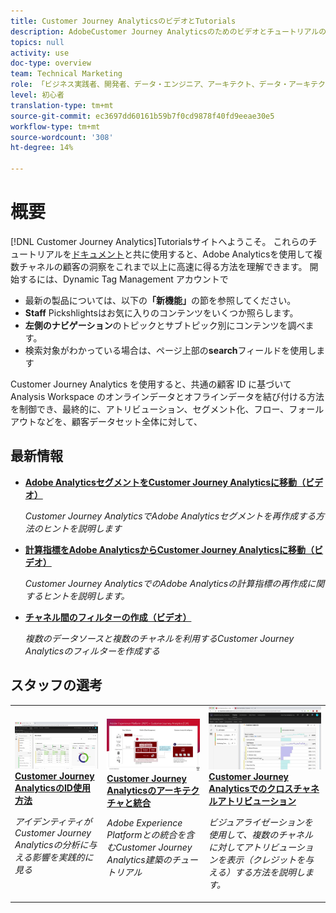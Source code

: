 ```yaml
---
title: Customer Journey AnalyticsのビデオとTutorials
description: AdobeCustomer Journey Analyticsのためのビデオとチュートリアルの集まりです。
topics: null
activity: use
doc-type: overview
team: Technical Marketing
role: 「ビジネス実践者、開発者、データ・エンジニア、アーキテクト、データ・アーキテクト、管理者、リーダー」
level: 初心者
translation-type: tm+mt
source-git-commit: ec3697dd60161b59b7f0cd9878f40fd9eeae30e5
workflow-type: tm+mt
source-wordcount: '308'
ht-degree: 14%

---
```



# 概要

[!DNL Customer Journey Analytics]Tutorialsサイトへようこそ。  これらのチュートリアルを[ドキュメント](https://docs.adobe.com/content/help/ja-JP/analytics-platform/using/cja-landing.html)と共に使用すると、Adobe Analyticsを使用して複数チャネルの顧客の洞察をこれまで以上に高速に得る方法を理解できます。  開始するには、Dynamic Tag Management アカウントで

* 最新の製品については、以下の&#x200B;**「新機能」**&#x200B;の節を参照してください。
* **Staff** Pickshlightsはお気に入りのコンテンツをいくつか照らします。
* **左側のナビゲーション**&#x200B;のトピックとサブトピック別にコンテンツを調べます。
* 検索対象がわかっている場合は、ページ上部の&#x200B;**search**&#x200B;フィールドを使用します

Customer Journey Analytics を使用すると、共通の顧客 ID に基づいて Analysis Workspace のオンラインデータとオフラインデータを結び付ける方法を制御でき、最終的に、アトリビューション、セグメント化、フロー、フォールアウトなどを、顧客データセット全体に対して、

## 最新情報

* **[Adobe AnalyticsセグメントをCustomer Journey Analyticsに移動（ビデオ）](/help/moving-adobe-analytics-segments-to-customer-journey-analytics.md)**

   *Customer Journey AnalyticsでAdobe Analyticsセグメントを再作成する方法のヒントを説明します*

* **[計算指標をAdobe AnalyticsからCustomer Journey Analyticsに移動（ビデオ）](/help/moving-your-calculated-metrics-from-adobe-analytics-to-customer-journey-analytics.md)**

   *Customer Journey AnalyticsでのAdobe Analyticsの計算指標の再作成に関するヒントを説明します。*

* **[チャネル間のフィルターの作成（ビデオ）](/help/creating-cross-channel-filters-in-customer-journey-analytics.md)**

   *複数のデータソースと複数のチャネルを利用するCustomer Journey Analyticsのフィルターを作成する*

## スタッフの選考

<table>
<tr>
  <td>
    <a href="/help/understanding-how-customer-journey-analytics-uses-identity.md">
      <img alt="CJAでのIDの使用方法" src="assets/30750.jpg" />
    </a>
    <div>
      <a href="/help/understanding-how-customer-journey-analytics-uses-identity.md">
    <strong>Customer Journey AnalyticsのID使用方法</strong>
    </a>
    </div>
    <p>
    <em>アイデンティティがCustomer Journey Analyticsの分析に与える影響を実践的に見る</em>
    <p>
  </td>
   <td>
    <a href="/help/architecture-and-integrations-of-cja.md">
      <img alt="Customer Journey Analyticsのアーキテクチャと統合" src="assets/32483.jpg" />
    </a>
    <div>
      <a href="/help/architecture-and-integrations-of-cja.md">
    <strong>Customer Journey Analyticsのアーキテクチャと統合</strong>
    </a>
    </div>
    <p>
    <em>Adobe Experience Platformとの統合を含むCustomer Journey Analytics建築のチュートリアル</em>
    <p>
  </td>
  <td>
    <a href="/help/cross-channel-attribution-in-customer-journey-analytics.md">
      <img alt="Customer Journey Analyticsでのクロスチャネルアトリビューション" src="assets/31772.jpg" />
    </a>
    <div>
      <a href="/help/cross-channel-attribution-in-customer-journey-analytics.md">
    <strong>Customer Journey Analyticsでのクロスチャネルアトリビューション</strong>
    </a>
    </div>
    <p>
    <em>ビジュアライゼーションを使用して、複数のチャネルに対してアトリビューションを表示（クレジットを与える）する方法を説明します。</em>
    <p>
  </td>
</tr>
</table>
